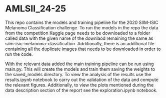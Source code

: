 # AMLSII_24-25

This repo contains the models and training pipeline for the 2020 SIIM-ISIC Melanoma Classification challenge. To run the models in the repo the data from the competition Kaggle page needs to be downloaded to a folder called data with the given name of the downlaod remaining the same as siim-isic-melanoma-classification. Additionally, there is an additional file containing all the duplicate images that needs to be downloaded in order to run the code. 

With the relevant data added the main training pipeline can be run using main.py. This will create the models and train them saving the weights to the saved_models directory. To view the analysis of the results use the results.ipynb notebook to carry out the validation of the data and compute the relevant figures. Additionally, to view the plots mentioned during the data description section of the report see the exploration.ipynb notebook. 
